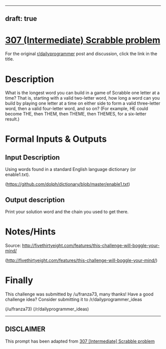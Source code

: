 ---
draft: true
----

# [307 (Intermediate) Scrabble problem](https://www.reddit.com/r/dailyprogrammer/comments/611tqx/20170322_challenge_307_intermediate_scrabble/)

For the original [r/dailyprogrammer](https://www.reddit.com/r/dailyprogrammer/) post and discussion, click the link in the title.

# Description
What is the longest word you can build in a game of Scrabble one letter at a time? That is, starting with a valid two-letter word, how long a word can you build by playing one letter at a time on either side to form a valid three-letter word, then a valid four-letter word, and so on? (For example, HE could become THE, then THEM, then THEME, then THEMES, for a six-letter result.)

# Formal Inputs & Outputs
## Input Description
Using words found in a standard English language dictionary (or enable1.txt).

(https://github.com/dolph/dictionary/blob/master/enable1.txt)
## Output description
Print your solution word and the chain you used to get there.

# Notes/Hints
Source: http://fivethirtyeight.com/features/this-challenge-will-boggle-your-mind/

(http://fivethirtyeight.com/features/this-challenge-will-boggle-your-mind/)
# Finally
This challenge was submitted by /u/franza73, many thanks! Have a good challenge idea? Consider submitting it to /r/dailyprogrammer_ideas

(/u/franza73)
(/r/dailyprogrammer_ideas)

----
## **DISCLAIMER**
This prompt has been adapted from [307 [Intermediate] Scrabble problem](https://www.reddit.com/r/dailyprogrammer/comments/611tqx/20170322_challenge_307_intermediate_scrabble/
)
